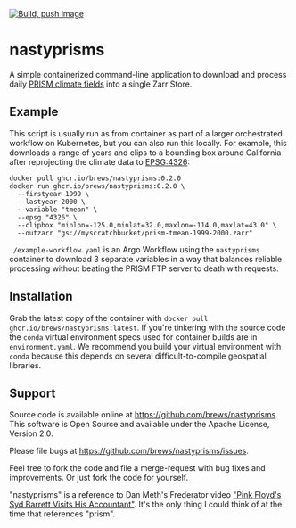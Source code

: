 [![Build, push image](https://github.com/brews/nastyprisms/actions/workflows/buildpush.yaml/badge.svg)](https://github.com/brews/nastyprisms/actions/workflows/buildpush.yaml)

# nastyprisms

A simple containerized command-line application to download and process daily [PRISM climate fields](https://www.prism.oregonstate.edu/) into a single Zarr Store.

## Example

This script is usually run as from container as part of a larger orchestrated workflow on Kubernetes, but you can also run this locally. For example, this downloads a range of years and clips to a bounding box around California after reprojecting the climate data to [EPSG:4326](https://epsg.io/4326):

```shell
docker pull ghcr.io/brews/nastyprisms:0.2.0
docker run ghcr.io/brews/nastyprisms:0.2.0 \
  --firstyear 1999 \
  --lastyear 2000 \
  --variable "tmean" \
  --epsg "4326" \
  --clipbox "minlon=-125.0,minlat=32.0,maxlon=-114.0,maxlat=43.0" \
  --outzarr "gs://myscratchbucket/prism-tmean-1999-2000.zarr"
```

`./example-workflow.yaml` is an Argo Workflow using the `nastyprisms` container to download 3 separate variables in a way that balances reliable processing without beating the PRISM FTP server to death with requests.

## Installation

Grab the latest copy of the container with `docker pull ghcr.io/brews/nastyprisms:latest`. If you're tinkering with the source code the `conda` virtual environment specs used for container builds are in `environment.yaml`. We recommend you build your virtual environment with `conda` because this depends on several difficult-to-compile geospatial libraries.

## Support

Source code is available online at https://github.com/brews/nastyprisms. This software is Open Source and available under the Apache License, Version 2.0.

Please file bugs at https://github.com/brews/nastyprisms/issues.

Feel free to fork the code and file a merge-request with bug fixes and improvements. Or just fork the code for yourself.

"nastyprisms" is a reference to Dan Meth's Frederator video ["Pink Floyd's Syd Barrett Visits His Accountant"](https://www.youtube.com/watch?v=YMNWHLPSgBE). It's the only thing I could think of at the time that references "prism".
